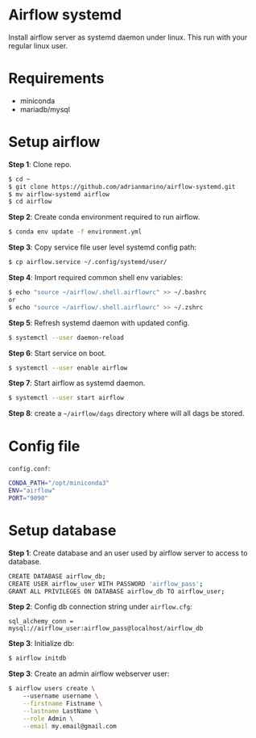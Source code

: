 # Airflow systemd

Install airflow server as systemd daemon under linux. This run with your regular linux user.

# Requirements

* miniconda
* mariadb/mysql

# Setup airflow

**Step 1**: Clone repo.

```bash
$ cd ~
$ git clone https://github.com/adrianmarino/airflow-systemd.git
$ mv airflow-systemd airflow
$ cd airflow
```

**Step 2**: Create conda environment required to run airflow.

```bash
$ conda env update -f environment.yml
```

**Step 3**: Copy service file user level systemd config path:

```bash
$ cp airflow.service ~/.config/systemd/user/
```

**Step 4**: Import required common shell env variables:

```bash
$ echo "source ~/airflow/.shell.airflowrc" >> ~/.bashrc 
or
$ echo "source ~/airflow/.shell.airflowrc" >> ~/.zshrc
```

**Step 5**: Refresh systemd daemon with updated config.

```bash
$ systemctl --user daemon-reload
```

**Step 6**: Start service on boot.

```bash
$ systemctl --user enable airflow
```

**Step 7**: Start airflow as systemd daemon.

```bash
$ systemctl --user start airflow
```

**Step 8**: create a `~/airflow/dags` directory where will all dags be stored.

# Config file

`config.conf`:
```bash
CONDA_PATH="/opt/miniconda3"
ENV="airflow"
PORT="9090"
```

# Setup database

**Step 1**: Create database and an user used by airflow server to access to database.

```bash
CREATE DATABASE airflow_db;
CREATE USER airflow_user WITH PASSWORD 'airflow_pass';
GRANT ALL PRIVILEGES ON DATABASE airflow_db TO airflow_user;
```

**Step 2**: Config db connection string under `airflow.cfg`: 

```init
sql_alchemy_conn = mysql://airflow_user:airflow_pass@localhost/airflow_db
```

**Step 3**: Initialize db:

```bash
$ airflow initdb
```

**Step 3**: Create an admin airflow webserver user:

```bash
$ airflow users create \ 
    --username username \
    --firstname Fistname \
    --lastname LastName \
    --role Admin \
    --email my.email@gmail.com
```

